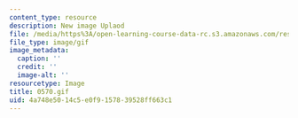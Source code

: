 ```yaml
---
content_type: resource
description: New image Uplaod
file: /media/https%3A/open-learning-course-data-rc.s3.amazonaws.com/res-21g-01-kana-spring-2010/4a748e5014c5e0f9157839528ff663c1_0570.gif
file_type: image/gif
image_metadata:
  caption: ''
  credit: ''
  image-alt: ''
resourcetype: Image
title: 0570.gif
uid: 4a748e50-14c5-e0f9-1578-39528ff663c1
---
```

